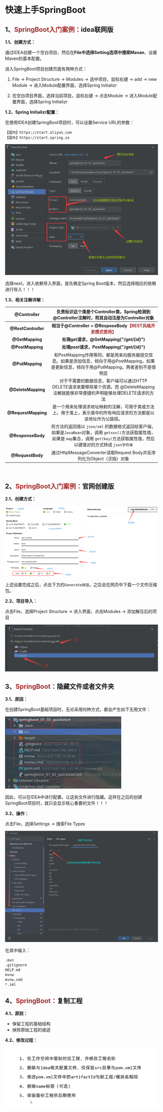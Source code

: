 # 快速上手SpringBoot

## 1、<span style="color:brown">SpringBoot入门案例：</span>idea联网版

**1.1、创建方式：**

通过IDEA创建一个空白项目，然后在**File中选择Setting选项中搜索Mavan**，设置Maven的基本配置。

进入SpringBoot项目创建页面有两种方式：

1. File -> Project Structure -> Modules -> 选中项目，鼠标右键 -> add -> new Module -> 进入Module配置界面，选择Spring Initializr 

2. 在空白项目界面，选择当前项目，鼠标右键 -> 点击Module -> 进入Module配置界面，选择Spring Initializr

**1.2、Spring Initializr配置：**

在使用IDEA创建SpringBoot项目时，可以设置Service URL的参数：

```apl
【国内】https://start.aliyun.com
【国外】https://start.spring.io
```



<img src="https://raw.githubusercontent.com/root-bine/image/main/Typora-image/Spring%20Initializr.png" alt="image-20221004113311736" style="zoom:80%;" />

选择next，进入依赖导入界面，首先确定Spring Boot版本，然后选择相应的依赖进行导入！！！

**1.3、相关注解详解：**

|     @Controller     | 负责标识这个类是个Controller类，Spring检测到@Controller注解时，将其自动注册为Controller对象 |
| :-----------------: | :----------------------------------------------------------: |
| **@RestController** | **相当于@Controller + @ResposeBody**<span style="color:brown">**【REST风格开发模式使用】**</span> |
|   **@GetMapping**   |          **处理get请求，@GetMapping("/get/{id}")**           |
|  **@PostMapping**   |          **处理post请求，PostMapping("/get/{id}")**          |
|   **@PutMapping**   | 和PostMapping作用等同，都是用来向服务器提交信息。如果是添加信息，倾向于用@PostMapping，如果是更新信息，倾向于用@PutMapping。两者差别不是很明显 |
| **@DeleteMapping**  | 对于不需要的数据信息，客户端可以通过HTTP DELETE请求来要移除某个资源。而 @DeleteMapping 注解就能够非常便捷的声明能够处理DELETE请求的方法 |
| **@RequestMapping** | 是一个用来处理请求地址映射的注解，可用于类或方法上。用于类上，表示类中的所有响应请求的方法都是以该地址作为父路径。 |
|  **@ResponseBody**  | 将方法的返回值以 `json/xml` 的数据格式返回给客户端，如果是`JavaBean`对象，调用 `getxxx()`方法获取属性值，如果是 `map`集合，调用 `get(key)`方法获取属性值，然后以键值对的方式转成 `json字符串` |
|  **@RequestBody**   | 通过HttpMessageConverter读取Request Body并反序列化为Object（泛指）对象 |

​	

## 2、<span style="color:brown">SpringBoot入门案例：</span>官网创建版		

**2.1、创建方式：**

<img src="https://raw.githubusercontent.com/root-bine/image/main/Typora-image/%E5%AE%98%E7%BD%91%E5%88%9B%E5%BB%BASpringBoot.png" alt="image-20221004154704798" style="zoom:80%;" />

上述设置完成之后，点击下方的`Generate按钮`，之后会在网页中下载一个文件压缩包。

**2.2、项目导入：**

点击File，选择Project Structure -> 进入界面，点击Modules -> 添加解压后的项目 

<img src="https://raw.githubusercontent.com/root-bine/image/main/Typora-image/IDEA%E5%AF%BC%E5%85%A5%E5%A4%96%E6%9D%A5%E9%A1%B9%E7%9B%AE.png" alt="image-20221004160124276" style="zoom:80%;" />



## 3、<span style="color:brown">SpringBoot：</span>隐藏文件或者文件夹

**3.1、原因：**

在创建SpringBoot基础项目时，无论采用何种方式，都会产生如下无用文件：

<img src="https://raw.githubusercontent.com/root-bine/image/main/Typora-image/SpringBoot%E9%A1%B9%E7%9B%AE%E7%9A%84%E6%97%A0%E7%94%A8%E6%96%87%E4%BB%B6.png" alt="image-20221004163344106" style="zoom:80%;" />

因此，可以在IDEA中进行配置，让这些文件进行隐藏。这样在之后的创建SpringBoot项目时，就只会显示核心重要的文件！！！

**3.2、操作：**

点击File，选择Settings -> 搜索File Types

<img src="https://raw.githubusercontent.com/root-bine/image/main/Typora-image/%E5%BF%BD%E7%95%A5%E6%96%87%E4%BB%B6%E5%92%8C%E7%9B%AE%E5%BD%95%E6%93%8D%E4%BD%9C.png" alt="image-20221004163910776" style="zoom: 67%;" />

在其中输入：

```apl
.mvn
.gitignore
HELP.md
mvnw
mvnw.cmd
*.iml
```



## 4、<span style="color:brown">SpringBoot：</span>复制工程

**4.1、原则：**

- 保留工程的基础结构
- 抹除原始工程的痕迹

**4.2、修改过程：**

![image-20221006005556089](https://raw.githubusercontent.com/root-bine/image/main/Typora-image/SpringBoot%E4%B9%8B%E5%A4%8D%E5%88%B6%E5%B7%A5%E7%A8%8B.png)
